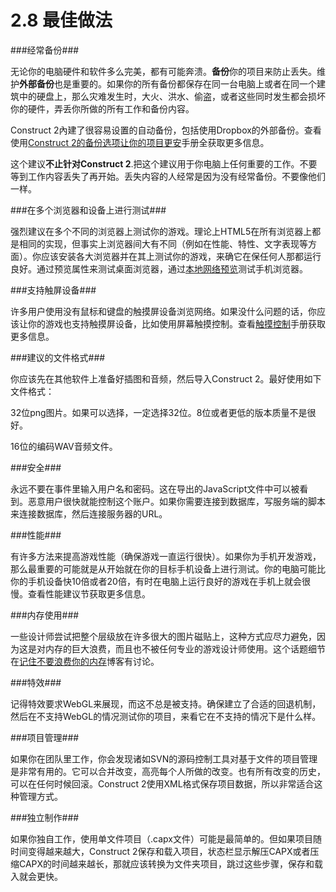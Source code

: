 # 2.8 最佳做法

###经常备份###

无论你的电脑硬件和软件多么完美，都有可能奔溃。**备份**你的项目来防止丢失。维护**外部备份**也是重要的。如果你的所有备份都保存在同一台电脑上或者在同一个建筑中的硬盘上，那么灾难发生时，大火、洪水、偷盗，或者这些同时发生都会损坏你的硬件，弄丢你所做的所有工作和备份内容。

Construct 2內建了很容易设置的自动备份，包括使用Dropbox的外部备份。查看使用[Construct 2的备份选项让你的项目更安](https://www.scirra.com/tutorials/269/keep-your-work-safe-with-construct-2s-backup-options)手册全获取更多信息。

这个建议**不止针对Construct 2**.把这个建议用于你电脑上任何重要的工作。不要等到工作内容丢失了再开始。丢失内容的人经常是因为没有经常备份。不要像他们一样。

###在多个浏览器和设备上进行测试###

强烈建议在多个不同的浏览器上测试你的游戏。理论上HTML5在所有浏览器上都是相同的实现，但事实上浏览器间大有不同（例如在性能、特性、文字表现等方面）。你应该安装各大浏览器并在其上测试你的游戏，来确它在保任何人那都运行良好。通过预览属性来测试桌面浏览器，通过[本地网络预览](https://www.scirra.com/tutorials/247/how-to-preview-on-a-local-network)测试手机浏览器。

###支持触屏设备###

许多用户使用没有鼠标和键盘的触摸屏设备浏览网络。如果没什么问题的话，你应该让你的游戏也支持触摸屏设备，比如使用屏幕触摸控制。查看[触摸控制](https://www.scirra.com/tutorials/202/touch-controls-and-a-trick-to-detect-input-method)手册获取更多信息。

###建议的文件格式###

你应该先在其他软件上准备好插图和音频，然后导入Construct 2。最好使用如下文件格式：

32位png图片。如果可以选择，一定选择32位。8位或者更低的版本质量不是很好。

16位的编码WAV音频文件。

###安全###

永远不要在事件里输入用户名和密码。这在导出的JavaScript文件中可以被看到。恶意用户很快就能控制这个账户。如果你需要连接到数据库，写服务端的脚本来连接数据库，然后连接服务器的URL。

###性能###

有许多方法来提高游戏性能（确保游戏一直运行很快）。如果你为手机开发游戏，那么最重要的可能就是从开始就在你的目标手机设备上进行测试。你的电脑可能比你的手机设备快10倍或者20倍，有时在电脑上运行良好的游戏在手机上就会很慢。查看性能建议节获取更多信息。

###内存使用###

一些设计师尝试把整个层级放在许多很大的图片磁贴上，这种方式应尽力避免，因为这是对内存的巨大浪费，而且也不被任何专业的游戏设计师使用。这个话题细节在[记住不要浪费你的内存](https://www.scirra.com/blog/112/remember-not-to-waste-your-memory)博客有讨论。

###特效###

记得特效要求WebGL来展现，而这不总是被支持。确保建立了合适的回退机制，然后在不支持WebGL的情况测试你的项目，来看它在不支持的情况下是什么样。

###项目管理###

如果你在团队里工作，你会发现诸如SVN的源码控制工具对基于文件的项目管理是非常有用的。它可以合并改变，高亮每个人所做的改变。也有所有改变的历史，可以在任何时候回滚。Construct 2使用XML格式保存项目数据，所以非常适合这种管理方式。

###独立制作###

如果你独自工作，使用单文件项目（.capx文件）可能是最简单的。但如果项目随时间变得越来越大，Construct 2保存和载入项目，状态栏显示解压CAPX或者压缩CAPX的时间越来越长，那就应该转换为文件夹项目，跳过这些步骤，保存和载入就会更快。